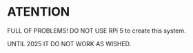# ATENTION

FULL OF PROBLEMS!
DO NOT USE RPi 5 to create this system.

UNTIL 2025 IT DO NOT WORK AS WISHED.
